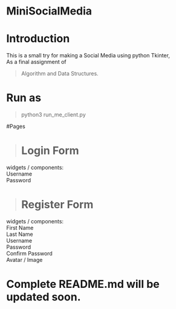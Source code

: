 # MiniSocialMedia


# Introduction
This is a small try for making a Social Media using python Tkinter,  
As a final assignment of 

> Algorithm and Data Structures.

# Run as
> python3 run_me_client.py


#Pages
> # Login Form
  widgets / components:\
    Username \
    Password

> # Register Form
  widgets / components: \
    First Name \
    Last Name \
    Username \
    Password \
    Confirm Password \
    Avatar / Image

# Complete README.md will be updated soon.
